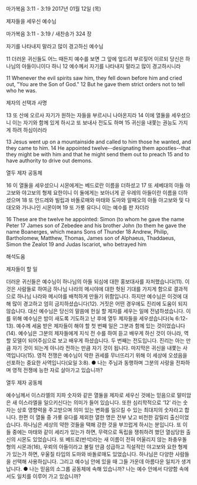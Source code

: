 마가복음 3:11 - 3:19 
2017년 01월 12일 (목)

제자들을 세우신 예수님



마가복음 3:11 - 3:19 / 새찬송가 324 장


자기를 나타내지 말라고 많이 경고하신 예수님

11 더러운 귀신들도 어느 때든지 예수를 보면 그 앞에 엎드려 부르짖어 이르되 당신은 하나님의 아들이니이다 하니 12 예수께서 자기를 나타내지 말라고 많이 경고하시니라

11 Whenever the evil spirits saw him, they fell down before him and cried out, "You are the Son of God." 12 But he gave them strict orders not to tell who he was.

제자의 선택과 사명

13 또 산에 오르사 자기가 원하는 자들을 부르시니 나아온지라 14 이에 열둘을 세우셨으니 이는 자기와 함께 있게 하시고 또 보내사 전도도 하며 15 귀신을 내쫓는 권능도 가지게 하려 하심이러라

13 Jesus went up on a mountainside and called to him those he wanted, and they came to him. 14 He appointed twelve--designating them apostles--that they might be with him and that he might send them out to preach 15 and to have authority to drive out demons.

열두 제자 공동체

16 이 열둘을 세우셨으니 시몬에게는 베드로란 이름을 더하셨고 17 또 세베대의 아들 야고보와 야고보의 형제 요한이니 이 둘에게는 보아너게 곧 우레의 아들이란 이름을 더하셨으며 18 또 안드레와 빌립과 바돌로매와 마태와 도마와 알패오의 아들 야고보와 및 다대오와 가나나인 시몬이며 19 또 가룟 유다니 이는 예수를 판 자더라

16 These are the twelve he appointed: Simon (to whom he gave the name Peter 17 James son of Zebedee and his brother John (to them he gave the name Boanerges, which means Sons of Thunder 18 Andrew, Philip, Bartholomew, Matthew, Thomas, James son of Alphaeus, Thaddaeus, Simon the Zealot 19 and Judas Iscariot, who betrayed him

해석도움





제자들이 할 일

더러운 귀신들은 예수님이 하나님의 아들 되심에 대한 홍보대사를 자처했습니다(11). 이것은 사람들로 하여금 하나님 나라의 메시야에 대한 헛된 기대를 가지게 함으로 결과적으로 하나님 나라와 메시야를 배척하게 만들기 위함입니다. 하지만 예수님은 이것에 대해 많이 경고하고 엄히 금지하셨습니다(12). 거짓은 어떤 경우에도 진리에 도움이 되지 않습니다. 대신 예수님은 당신의 말씀에 헌실 할 제자를 세우는 일에 전념하셨습니다. 이를 위해 예수님은 밤이 새도록 기도하고 난 후에 열두 제자들을 세우셨습니다(눅 6:12-13). 예수께 세움 받은 제자들이 해야 할 첫 번째 일은 그분과 함께 있는 것이었습니다(14). 예수님은 그분의 제자들에게 지식 전 수를 하여 듣고 배우게 하신 것이 아니라, 역할 모델이 되어주심으로 보고 배우게 하셨습니다. 두 번째는 전도입니다. 진리는 아는 만큼 자기 것이 되는게 아니라 전하는 만큼 자기 것이 됩니다. 마지막은 귀신을 내쫓는 사역입니다(15). 영적 전쟁은 예수님이 악한 권세를 무너뜨리기 위해 이 세상에 오셨음을 선포하는 중요한 사역입니다(요일 3:8).
● 나는 주님과 동행하며 그분의 사랑을 전파하며 영적 전쟁에 능한 자로 살아가고 있습니까?

열두 제자 공동체

예수님께서 이스라엘의 지파 숫자와 같은 열둘을 제자로 세우신 것에는 믿음으로 말미암은 새 이스라엘을 일으키신다는 의미가 들어 있습니다. 또한 심리학적으로 ‘12’ 라는 숫자는 상호 영향력을 주고받으며 의미 있는 변화를 일으킬 수 있는 최대치의 숫자라고 합니다. 한편 이 열둘 중 가룟 유다를 제외한 열한 명은 전부 낮고 비천한 갈릴리 출신이었습니다. 하나님은 세상의 약한 것들을 택해 강한 것을 부끄럽게 하시는 분입니다. 또 이들 중에는 마태와 같이 세리가 있는가 하면, 무력으로 독립을 쟁취하려 했던 열심당원 출신의 시몬도 있었습니다. 또 베드로(반석)라는 새 이름이 전혀 어울리지 않는 좌충우돌형의 시몬과(16), 우뢰의 아들이라고 불릴 만큼 성급하고 직설적인 야고보와 요한 형제가 있는가 하면, 우울질 타입의 도마와 바돌로매도 있었습니다. 하나님은 다양한 사람들을 선택해 사용하십니다. 그리고 예수님 안에 있을 때 그들 가운데 아름다운 일치가 생겨납니다.
● 나는 믿음의 소그룹 공동체에 속해 있습니까? 나는 예수 안에서 다양함 속에서도 일치를 이루어 가고 있습니까?